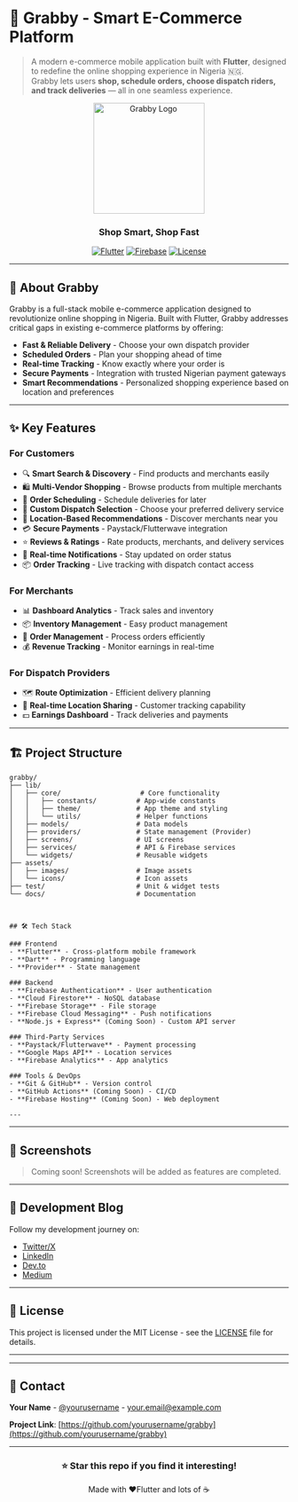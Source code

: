 # 🛒 Grabby - Smart E-Commerce Platform
> A modern e-commerce mobile application built with **Flutter**, designed to redefine the online shopping experience in Nigeria 🇳🇬.  
> Grabby lets users **shop, schedule orders, choose dispatch riders, and track deliveries** — all in one seamless experience.


<div align="center">
  <img src="assets/images/logo.png" alt="Grabby Logo" width="200"/>
  
  ### Shop Smart, Shop Fast
  
  [![Flutter](https://img.shields.io/badge/Flutter-3.0+-blue.svg)](https://flutter.dev/)
  [![Firebase](https://img.shields.io/badge/Firebase-Enabled-orange.svg)](https://firebase.google.com/)
  [![License](https://img.shields.io/badge/License-MIT-green.svg)](LICENSE)
  
</div>

---

## 📱 About Grabby

Grabby is a full-stack mobile e-commerce application designed to revolutionize online shopping in Nigeria. Built with Flutter, Grabby addresses critical gaps in existing e-commerce platforms by offering:

- **Fast & Reliable Delivery** - Choose your own dispatch provider
- **Scheduled Orders** - Plan your shopping ahead of time
- **Real-time Tracking** - Know exactly where your order is
- **Secure Payments** - Integration with trusted Nigerian payment gateways
- **Smart Recommendations** - Personalized shopping experience based on location and preferences

---

## ✨ Key Features

### For Customers
- 🔍 **Smart Search & Discovery** - Find products and merchants easily
- 🛍️ **Multi-Vendor Shopping** - Browse products from multiple merchants
- 📅 **Order Scheduling** - Schedule deliveries for later
- 🚚 **Custom Dispatch Selection** - Choose your preferred delivery service
- 📍 **Location-Based Recommendations** - Discover merchants near you
- 💳 **Secure Payments** - Paystack/Flutterwave integration
- ⭐ **Reviews & Ratings** - Rate products, merchants, and delivery services
- 🔔 **Real-time Notifications** - Stay updated on order status
- 📦 **Order Tracking** - Live tracking with dispatch contact access

### For Merchants
- 📊 **Dashboard Analytics** - Track sales and inventory
- 📦 **Inventory Management** - Easy product management
- 📱 **Order Management** - Process orders efficiently
- 💰 **Revenue Tracking** - Monitor earnings in real-time

### For Dispatch Providers
- 🗺️ **Route Optimization** - Efficient delivery planning
- 📍 **Real-time Location Sharing** - Customer tracking capability
- 💵 **Earnings Dashboard** - Track deliveries and payments

---

## 🏗️ Project Structure
```
grabby/
├── lib/
│   ├── core/                    # Core functionality
│   │   ├── constants/          # App-wide constants
│   │   ├── theme/              # App theme and styling
│   │   └── utils/              # Helper functions
│   ├── models/                 # Data models
│   ├── providers/              # State management (Provider)
│   ├── screens/                # UI screens
│   ├── services/               # API & Firebase services
│   └── widgets/                # Reusable widgets
├── assets/
│   ├── images/                 # Image assets
│   └── icons/                  # Icon assets
├── test/                       # Unit & widget tests
└── docs/                       # Documentation
```

```


## 🛠️ Tech Stack

### Frontend
- **Flutter** - Cross-platform mobile framework
- **Dart** - Programming language
- **Provider** - State management

### Backend
- **Firebase Authentication** - User authentication
- **Cloud Firestore** - NoSQL database
- **Firebase Storage** - File storage
- **Firebase Cloud Messaging** - Push notifications
- **Node.js + Express** (Coming Soon) - Custom API server

### Third-Party Services
- **Paystack/Flutterwave** - Payment processing
- **Google Maps API** - Location services
- **Firebase Analytics** - App analytics

### Tools & DevOps
- **Git & GitHub** - Version control
- **GitHub Actions** (Coming Soon) - CI/CD
- **Firebase Hosting** (Coming Soon) - Web deployment

---

```

---

## 📸 Screenshots

> Coming soon! Screenshots will be added as features are completed.


---

## 📝 Development Blog

Follow my development journey on:
- [Twitter/X](https://twitter.com/yourusername)
- [LinkedIn](https://linkedin.com/in/yourusername)
- [Dev.to](https://dev.to/yourusername)
- [Medium](https://medium.com/@yourusername)

---

## 📄 License

This project is licensed under the MIT License - see the [LICENSE](LICENSE) file for details.

---


---

## 📧 Contact

**Your Name** - [@yourusername](https://twitter.com/yourusername) - your.email@example.com

**Project Link**: [https://github.com/yourusername/grabby](https://github.com/yourusername/grabby)

---

<div align="center">
  
  ### ⭐ Star this repo if you find it interesting!
  
  Made with ❤️Flutter and lots of ☕
  
</div>